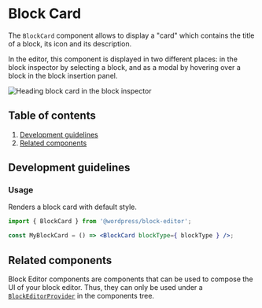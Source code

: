 # Block Card

The `BlockCard` component allows to display a "card" which contains the title of a block, its icon and its description.

In the editor, this component is displayed in two different places: in the block inspector by selecting a block, and as a modal by hovering over a block in the block insertion panel.

![Heading block card in the block inspector](https://make.wordpress.org/core/files/2020/09/screenshot-wordpress.org-2020.09.08-14_19_21.png)


## Table of contents

1. [Development guidelines](#development-guidelines)
2. [Related components](#related-components)


## Development guidelines

### Usage

Renders a block card with default style.

```jsx
import { BlockCard } from '@wordpress/block-editor';

const MyBlockCard = () => <BlockCard blockType={ blockType } />;

```

## Related components

Block Editor components are components that can be used to compose the UI of your block editor. Thus, they can only be used under a [`BlockEditorProvider`](https://github.com/WordPress/gutenberg/blob/master/packages/block-editor/src/components/provider/README.md) in the components tree. 
